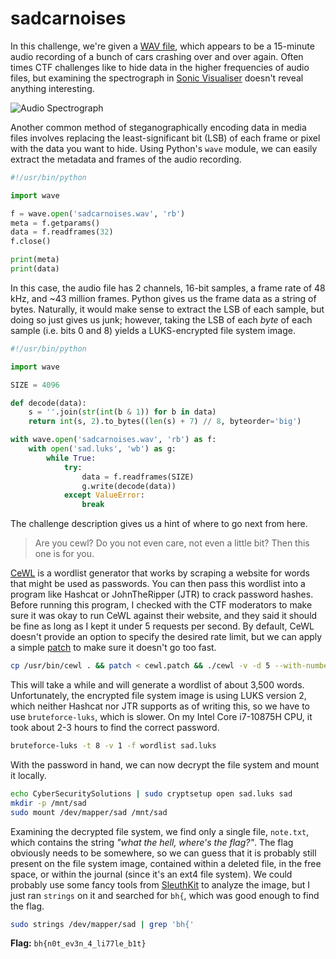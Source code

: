 # sadcarnoises

In this challenge, we're given a [WAV file](sadcarnoises.wav), which appears to be a 15-minute audio
recording of a bunch of cars crashing over and over again. Often times CTF challenges like to hide
data in the higher frequencies of audio files, but examining the spectrograph in [Sonic
Visualiser](https://sonicvisualiser.org/) doesn't reveal anything interesting.

![Audio Spectrograph](spectrograph.png)

Another common method of steganographically encoding data in media files involves replacing the
least-significant bit (LSB) of each frame or pixel with the data you want to hide. Using Python's
`wave` module, we can easily extract the metadata and frames of the audio recording.

```py
#!/usr/bin/python

import wave

f = wave.open('sadcarnoises.wav', 'rb')
meta = f.getparams()
data = f.readframes(32)
f.close()

print(meta)
print(data)
```

In this case, the audio file has 2 channels, 16-bit samples, a frame rate of 48 kHz, and ~43 million
frames. Python gives us the frame data as a string of bytes. Naturally, it would make sense to
extract the LSB of each sample, but doing so just gives us junk; however, taking the LSB of each
_byte_ of each sample (i.e. bits 0 and 8) yields a LUKS-encrypted file system image.

```py
#!/usr/bin/python

import wave

SIZE = 4096

def decode(data):
    s = ''.join(str(int(b & 1)) for b in data)
    return int(s, 2).to_bytes((len(s) + 7) // 8, byteorder='big')

with wave.open('sadcarnoises.wav', 'rb') as f:
    with open('sad.luks', 'wb') as g:
        while True:
            try:
                data = f.readframes(SIZE)
                g.write(decode(data))
            except ValueError:
                break
```

The challenge description gives us a hint of where to go next from here.

> Are you cewl? Do you not even care, not even a little bit? Then this one is for you.

[CeWL](https://www.kali.org/tools/cewl/) is a wordlist generator that works by scraping a website
for words that might be used as passwords. You can then pass this wordlist into a program like
Hashcat or JohnTheRipper (JTR) to crack password hashes. Before running this program, I checked with
the CTF moderators to make sure it was okay to run CeWL against their website, and they said it
should be fine as long as I kept it under 5 requests per second. By default, CeWL doesn't provide an
option to specify the desired rate limit, but we can apply a simple [patch](cewl.patch) to make sure
it doesn't go too fast.

```sh
cp /usr/bin/cewl . && patch < cewl.patch && ./cewl -v -d 5 --with-numbers -w wordlist https://blockharbor.io
```

This will take a while and will generate a wordlist of about 3,500 words. Unfortunately, the
encrypted file system image is using LUKS version 2, which neither Hashcat nor JTR supports as of
writing this, so we have to use `bruteforce-luks`, which is slower. On my Intel Core i7-10875H CPU,
it took about 2-3 hours to find the correct password.

```sh
bruteforce-luks -t 8 -v 1 -f wordlist sad.luks
```

With the password in hand, we can now decrypt the file system and mount it locally.

```sh
echo CyberSecuritySolutions | sudo cryptsetup open sad.luks sad
mkdir -p /mnt/sad
sudo mount /dev/mapper/sad /mnt/sad
```

Examining the decrypted file system, we find only a single file, `note.txt`, which contains the
string _"what the hell, where's the flag?"_. The flag obviously needs to be somewhere, so we can
guess that it is probably still present on the file system image, contained within a deleted file,
in the free space, or within the journal (since it's an ext4 file system). We could probably use
some fancy tools from [SleuthKit](https://sleuthkit.org/) to analyze the image, but I just ran
`strings` on it and searched for `bh{`, which was good enough to find the flag.

```sh
sudo strings /dev/mapper/sad | grep 'bh{'
```

**Flag:** `bh{n0t_ev3n_4_li77le_b1t}`
